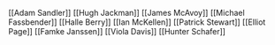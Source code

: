 [[Adam Sandler]]
[[Hugh Jackman]]
[[James McAvoy]]
[[Michael Fassbender]]
[[Halle Berry]]
[[Ian McKellen]]
[[Patrick Stewart]]
[[Elliot Page]]
[[Famke Janssen]]
[[Viola Davis]]
[[Hunter Schafer]]
